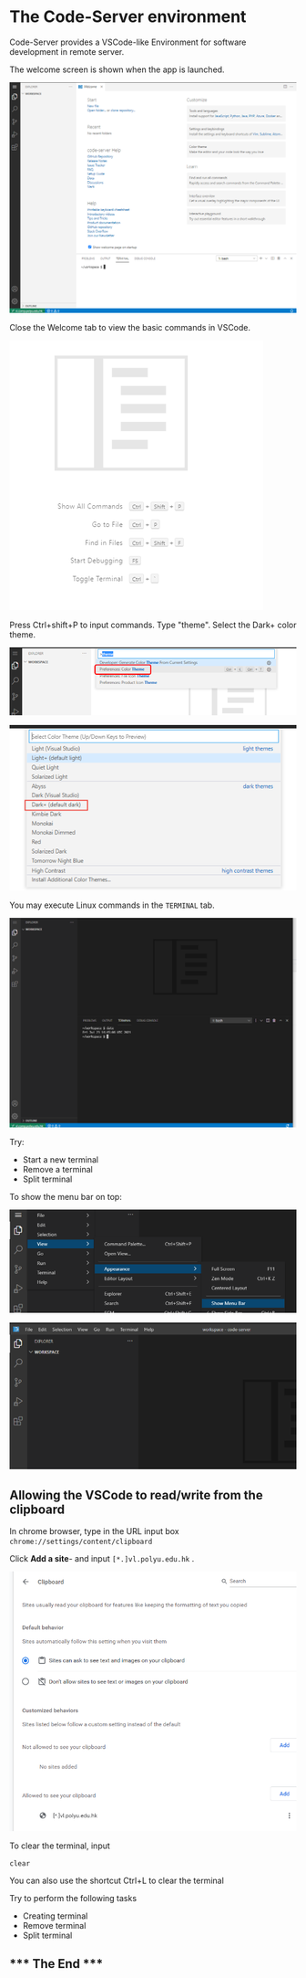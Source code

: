 # The Code-Server environment

Code-Server provides a VSCode-like Environment for software development in remote server.

The welcome screen is shown when the app is launched.

![Welcome screen in VScode](.gitbook/assets/image%20%283%29.png)

Close the Welcome tab to view the basic commands in VSCode.

![](.gitbook/assets/image.png)

Press Ctrl+shift+P to input commands. Type "theme". Select the Dark+ color theme. 

![](.gitbook/assets/image%20%285%29.png)



![](.gitbook/assets/image%20%289%29.png)

You may execute Linux commands in the `TERMINAL` tab.

![](.gitbook/assets/image%20%281%29.png)

Try: 

* Start a new terminal
* Remove a terminal
* Split terminal

To show the menu bar on top:

![](.gitbook/assets/image%20%2810%29.png)

![](.gitbook/assets/image%20%2811%29.png)



## Allowing the VSCode to read/write from the clipboard

In chrome browser, type in the URL input box `chrome://settings/content/clipboard`

Click **Add a site**- and input `[*.]vl.polyu.edu.hk` .

![](.gitbook/assets/image%20%2812%29.png)



















To clear the terminal, input 

```text
clear
```

You can also use the shortcut Ctrl+L to clear the terminal



Try to perform the following tasks

* Creating terminal
* Remove terminal
* Split terminal



## \*\*\* The End \*\*\*

